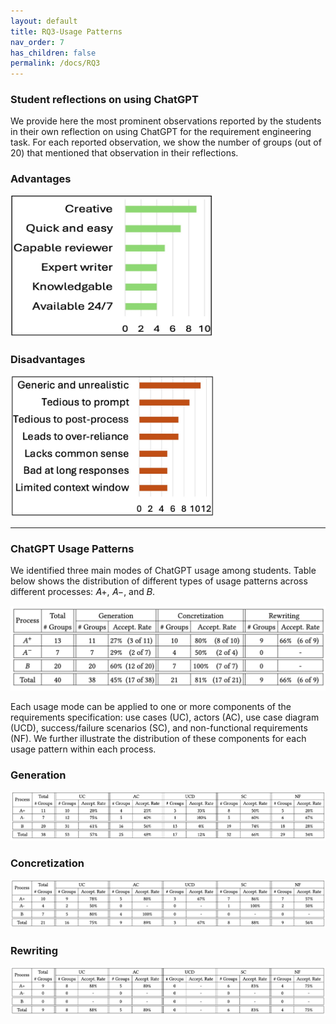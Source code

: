 ```yaml
---
layout: default
title: RQ3-Usage Patterns
nav_order: 7
has_children: false
permalink: /docs/RQ3
---
```


### Student reflections on using ChatGPT
We provide here the most prominent observations reported by the students in their own reflection on using ChatGPT for the requirement engineering task.
For each reported observation, we show the number of groups (out of 20) that mentioned that observation in their reflections.

### Advantages
<img src="../img/reflection-adv.jpg" alt="Advantages" width="325" height="226">

### Disadvantages
<img src="../img/reflection-dis.jpg" alt="Disadvantages" width="325" height="226">

---

### ChatGPT Usage Patterns

We identified three main modes of ChatGPT usage among students. Table below shows the distribution of different types of usage patterns across different processes: 𝐴+, 𝐴−, and 𝐵.

![image](../img/usagePatterns.png)

Each usage mode can be applied to one or more components of the requirements specification: use cases (UC), actors (AC), use case diagram (UCD), success/failure scenarios (SC), and non-functional requirements (NF). We further illustrate the distribution of these components for each usage pattern within each process. 

### Generation
![image](../img/Generation.png)

### Concretization
![image](../img/Concretization.png)

### Rewriting
![image](../img/Rewriting.png)